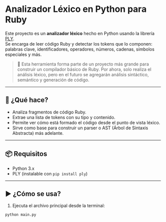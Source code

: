 # Analizador Léxico en Python para Ruby

Este proyecto es un **analizador léxico** hecho en Python usando la librería [PLY](https://www.dabeaz.com/ply/).  
Se encarga de leer código Ruby y detectar los tokens que lo componen: palabras clave, identificadores, operadores, números, cadenas, símbolos especiales y más.

> 🔧 Esta herramienta forma parte de un proyecto más grande para construir un compilador básico de Ruby. Por ahora, solo realiza el análisis léxico, pero en el futuro se agregarán análisis sintáctico, semántico y generación de código.

---

## 🧠 ¿Qué hace?

- Analiza fragmentos de código Ruby.
- Extrae una lista de tokens con su tipo y contenido.
- Permite ver cómo está formado el código desde el punto de vista léxico.
- Sirve como base para construir un parser o AST (Árbol de Sintaxis Abstracta) más adelante.

---

## 📦 Requisitos

- Python 3.x
- PLY (instalable con `pip install ply`)

---

## ▶️ ¿Cómo se usa?

1. Ejecuta el archivo principal desde la terminal:

```bash
python main.py
